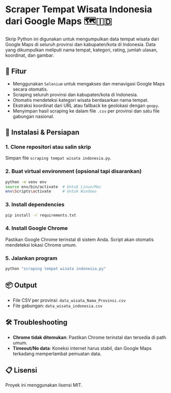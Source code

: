 # Scraper Tempat Wisata Indonesia dari Google Maps 🗺️🇮🇩

Skrip Python ini digunakan untuk mengumpulkan data tempat wisata dari Google Maps di seluruh provinsi dan kabupaten/kota di Indonesia. Data yang dikumpulkan meliputi nama tempat, kategori, rating, jumlah ulasan, koordinat, dan gambar.

## 🔧 Fitur
- Menggunakan `Selenium` untuk mengakses dan menavigasi Google Maps secara otomatis.
- Scraping seluruh provinsi dan kabupaten/kota di Indonesia.
- Otomatis mendeteksi kategori wisata berdasarkan nama tempat.
- Ekstraksi koordinat dari URL atau fallback ke geolokasi dengan `geopy`.
- Menyimpan hasil scraping ke dalam file `.csv` per provinsi dan satu file gabungan nasional.

## 🧰 Instalasi & Persiapan

### 1. Clone repositori atau salin skrip
Simpan file `scraping tempat wisata indonesia.py`.

### 2. Buat virtual environment (opsional tapi disarankan)
```bash
python -m venv env
source env/bin/activate  # Untuk Linux/Mac
env\Scripts\activate     # Untuk Windows
````

### 3. Install dependencies

```bash
pip install -r requirements.txt
```

### 4. Install Google Chrome

Pastikan Google Chrome terinstal di sistem Anda. Script akan otomatis mendeteksi lokasi Chrome umum.

### 5. Jalankan program

```bash
python "scraping tempat wisata indonesia.py"
```

## 📦 Output

* File CSV per provinsi: `data_wisata_Nama_Provinsi.csv`
* File gabungan: `data_wisata_indonesia.csv`

## 🛠️ Troubleshooting

* **Chrome tidak ditemukan**: Pastikan Chrome terinstal dan tersedia di path umum.
* **Timeout/No data**: Koneksi internet harus stabil, dan Google Maps terkadang memperlambat pemuatan data.

## 📋 Lisensi

Proyek ini menggunakan lisensi MIT.

````

